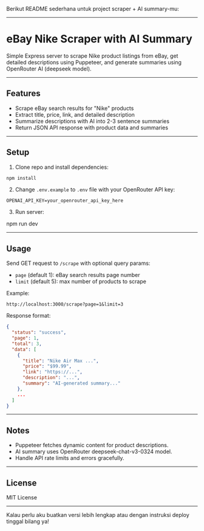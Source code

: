 Berikut README sederhana untuk project scraper + AI summary-mu:

---

# eBay Nike Scraper with AI Summary

Simple Express server to scrape Nike product listings from eBay, get detailed descriptions using Puppeteer, and generate summaries using OpenRouter AI (deepseek model).

---

## Features

* Scrape eBay search results for "Nike" products
* Extract title, price, link, and detailed description
* Summarize descriptions with AI into 2-3 sentence summaries
* Return JSON API response with product data and summaries

---

## Setup

1. Clone repo and install dependencies:

```bash
npm install
```

2. Change `.env.example` to `.env` file with your OpenRouter API key:

```
OPENAI_API_KEY=your_openrouter_api_key_here

```

3. Run server:

npm run dev

---

## Usage

Send GET request to `/scrape` with optional query params:

* `page` (default 1): eBay search results page number
* `limit` (default 5): max number of products to scrape

Example:

```
http://localhost:3000/scrape?page=1&limit=3
```

Response format:

```json
{
  "status": "success",
  "page": 1,
  "total": 3,
  "data": [
    {
      "title": "Nike Air Max ...",
      "price": "$99.99",
      "link": "https://...",
      "description": "...",
      "summary": "AI-generated summary..."
    },
    ...
  ]
}
```

---

## Notes

* Puppeteer fetches dynamic content for product descriptions.
* AI summary uses OpenRouter deepseek-chat-v3-0324 model.
* Handle API rate limits and errors gracefully.

---

## License

MIT License

---

Kalau perlu aku buatkan versi lebih lengkap atau dengan instruksi deploy tinggal bilang ya!
